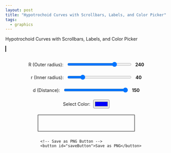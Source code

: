 ```yaml
---
layout: post
title: "Hypotrochoid Curves with Scrollbars, Labels, and Color Picker"
tags:
  - graphics
---
```


Hypotrochoid Curves with Scrollbars, Labels, and Color Picker

<style>
        canvas {
            border: 1px solid black;
        }
        .controls {
            margin-top: 20px;
            display: flex;
            flex-direction: column;
            align-items: center;
        }
        .control-group {
            margin: 10px 0;
            display: flex;
            align-items: center;
        }
        .control-group label {
            margin-right: 10px;
        }
        .color-spectrum {
            margin: 10px 0;
            width: 300px;
        }
        input[type="range"] {
            width: 200px;
        }
        .value-label {
            margin-left: 10px;
            font-weight: bold;
        }
</style>
<canvas id="canvas" width="600" height="600"></canvas>

<div class="controls">
        <div class="control-group">
            <label for="R">R (Outer radius):</label>
            <input type="range" id="R" min="50" max="300" value="240">
            <span id="R-value" class="value-label">240</span>
        </div>
        <div class="control-group">
            <label for="r">r (Inner radius):</label>
            <input type="range" id="r" min="10" max="150" value="40">
            <span id="r-value" class="value-label">40</span>
        </div>
        <div class="control-group">
            <label for="d">d (Distance):</label>
            <input type="range" id="d" min="10" max="150" value="150">
            <span id="d-value" class="value-label">150</span>
        </div>
        <div class="control-group">
            <label for="color">Select Color:</label>
            <input type="color" id="color" value="#0000ff">
        </div>
        <canvas id="gradientCanvas" width="300" height="50" class="color-spectrum"></canvas>

        <!-- Save as PNG Button -->
        <button id="saveButton">Save as PNG</button>
</div>

<script>
        const canvas = document.getElementById('canvas');
        const ctx = canvas.getContext('2d');
        const gradientCanvas = document.getElementById('gradientCanvas');
        const gradientCtx = gradientCanvas.getContext('2d');

        let R = 240;
        let r = 40;
        let d = 150;
        let rotationAngle = 0;
        let selectedColor = '#0000ff';

function drawHypotrochoid() {
    const width = canvas.width;
    const height = canvas.height;

    ctx.clearRect(0, 0, width, height);
    ctx.save();
    ctx.translate(width / 2, height / 2);
    ctx.rotate(rotationAngle * Math.PI / 180);
    ctx.translate(-width / 2, -height / 2);

    const colors = generateGradientColors(selectedColor, 16); // Create more colors for a smoother gradient
    let colorIndex = 0;

    let x0 = (R - r) * Math.cos(0) + d * Math.cos(((R - r) / r) * 0);
    let y0 = (R - r) * Math.sin(0) - d * Math.sin(((R - r) / r) * 0);
    ctx.moveTo(width / 2 + x0, height / 2 - y0);

    for (let t = 0; t <= 2 * Math.PI * r / Math.gcd(R, r); t += 0.01) {
        const x = (R - r) * Math.cos(t) + d * Math.cos(((R - r) / r) * t);
        const y = (R - r) * Math.sin(t) - d * Math.sin(((R - r) / r) * t);
        
        // Set strokeStyle to the current color in the gradient array

	if (t/(2*Math.PI) - Math.floor(t/(2*Math.PI)) < 0.001)
        ctx.strokeStyle = colors[colorIndex % colors.length];

        ctx.beginPath();
        ctx.moveTo(width / 2 + x0, height / 2 - y0);
        ctx.lineTo(width / 2 + x, height / 2 - y);
        ctx.stroke();

        // Move to the next color in the gradient
        colorIndex++;

        // Update previous point
        x0 = x;
        y0 = y;
    }

    ctx.restore();
    rotationAngle += 1;
}

        function drawHypotrochoidOLD() {
            const width = canvas.width;
            const height = canvas.height;

            ctx.clearRect(0, 0, width, height);
            ctx.save();
            ctx.translate(width / 2, height / 2);
            ctx.rotate(rotationAngle * Math.PI / 180);
            ctx.translate(-width / 2, -height / 2);

            ctx.beginPath();
            const gradient = ctx.createLinearGradient(0, 0, width, height);
            const colors = generateGradientColors(selectedColor, 32);
            colors.forEach((color, index) => {
                gradient.addColorStop(index / (colors.length - 1), color);
            });
            ctx.strokeStyle = gradient;
            ctx.lineWidth = 2;

            let x0 = (R - r) * Math.cos(0) + d * Math.cos(((R - r) / r) * 0);
            let y0 = (R - r) * Math.sin(0) - d * Math.sin(((R - r) / r) * 0);
            ctx.moveTo(width / 2 + x0, height / 2 - y0);

            for (let t = 0; t <= 2 * Math.PI * r / Math.gcd(R, r); t += 0.01) {
                const x = (R - r) * Math.cos(t) + d * Math.cos(((R - r) / r) * t);
                const y = (R - r) * Math.sin(t) - d * Math.sin(((R - r) / r) * t);
                ctx.lineTo(width / 2 + x, height / 2 - y);
            }

            ctx.stroke();
            ctx.restore();

            rotationAngle += 1;
        }

        Math.gcd = function(a, b) {
            return b ? Math.gcd(b, a % b) : Math.abs(a);
        };

        function generateGradientColors(baseColor, steps) {
            let base = hexToRgb(baseColor);
            let colors = [];
            for (let i = 0; i < steps; i++) {
                let ratio = i / (steps - 1);
                let color = {
                    r: Math.round(base.r * (1 - ratio)),
                    g: Math.round(base.g * (1 - ratio)),
                    b: Math.round(base.b * (1 - ratio))
                };
                colors.push(`rgb(${color.r}, ${color.g}, ${color.b})`);
            }
            return colors;
        }

        function hexToRgb(hex) {
            let bigint = parseInt(hex.slice(1), 16);
            let r = (bigint >> 16) & 255;
            let g = (bigint >> 8) & 255;
            let b = bigint & 255;
            return { r, g, b };
        }

        function drawColorGradient() {
            const colors = generateGradientColors(selectedColor, 32);
            const width = gradientCanvas.width;
            const height = gradientCanvas.height;
            gradientCtx.clearRect(0, 0, width, height);
            const grad = gradientCtx.createLinearGradient(0, 0, width, 0);
            colors.forEach((color, index) => {
                grad.addColorStop(index / (colors.length - 1), color);
            });
            gradientCtx.fillStyle = grad;
            gradientCtx.fillRect(0, 0, width, height);
        }

        document.getElementById('R').addEventListener('input', function() {
            R = parseInt(this.value);
            document.getElementById('R-value').innerText = this.value;
        });
        document.getElementById('r').addEventListener('input', function() {
            r = parseInt(this.value);
            document.getElementById('r-value').innerText = this.value;
        });
        document.getElementById('d').addEventListener('input', function() {
            d = parseInt(this.value);
            document.getElementById('d-value').innerText = this.value;
        });
        document.getElementById('color').addEventListener('input', function() {
            selectedColor = this.value;
            drawColorGradient();
        });

        setInterval(drawHypotrochoid, 100);
        drawColorGradient();

        // Function to save the canvas as an image file
//        function saveCanvasAsImage1111(canvas) {
//            const dataURL = canvas.toDataURL('image/png');
//            const link = document.createElement('a');
//            link.href = dataURL;
//            link.download = 'canvas_image.png';
//            document.body.appendChild(link);
//            link.click();
//            document.body.removeChild(link);
//        }

        // Event listener for the "Save as PNG" button
        //document.getElementById('saveButton').addEventListener('click', function() {
        //    saveCanvasAsImage(canvas);
        //});


// Function to save the canvas as an image file with dynamic filename
function saveCanvasAsImage(canvas) {
    const dataURL = canvas.toDataURL('image/png');
    
    // Create the filename with current values of R, r, and d
    const filename = `hypotrochoid_R_${R}_r_${r}_d_${d}.png`;
    
    const link = document.createElement('a');
    link.href = dataURL;
    link.download = filename;
    document.body.appendChild(link);
    link.click();
    document.body.removeChild(link);
}

// Event listener for the "Save as PNG" button
document.getElementById('saveButton').addEventListener('click', function() {
    saveCanvasAsImage(canvas);
});
</script>
